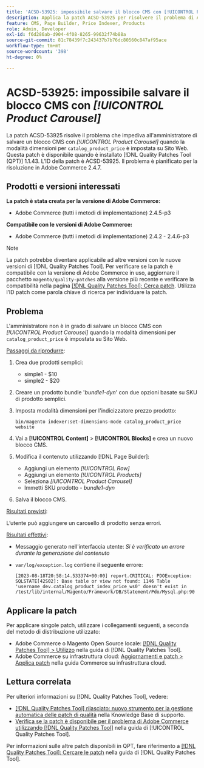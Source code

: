 ```yaml
---
title: 'ACSD-53925: impossibile salvare il blocco CMS con [!UICONTROL Product Carousel]'
description: Applica la patch ACSD-53925 per risolvere il problema di Adobe Commerce, in cui l’amministratore non è in grado di salvare un blocco CMS con Product Carousel quando la modalità dimensioni per "catalog_product_price" è impostata su sito web.
feature: CMS, Page Builder, Price Indexer, Products
role: Admin, Developer
exl-id: f6d286ab-d904-4f08-8265-99632f74b88a
source-git-commit: 81c78439f7c243437b7b76dc80560c847af95ace
workflow-type: tm+mt
source-wordcount: '398'
ht-degree: 0%

---
```


# ACSD-53925: impossibile salvare il blocco CMS con *[!UICONTROL Product Carousel]*

La patch ACSD-53925 risolve il problema che impediva all&#39;amministratore di salvare un blocco CMS con *[!UICONTROL Product Carousel]* quando la modalità dimensioni per `catalog_product_price` è impostata su Sito Web. Questa patch è disponibile quando è installato [!DNL Quality Patches Tool (QPT)] 1.1.43. L’ID della patch è ACSD-53925. Il problema è pianificato per la risoluzione in Adobe Commerce 2.4.7.

## Prodotti e versioni interessati

**La patch è stata creata per la versione di Adobe Commerce:**

* Adobe Commerce (tutti i metodi di implementazione) 2.4.5-p3

**Compatibile con le versioni di Adobe Commerce:**

* Adobe Commerce (tutti i metodi di implementazione) 2.4.2 - 2.4.6-p3

>[!NOTE]
>
>La patch potrebbe diventare applicabile ad altre versioni con le nuove versioni di [!DNL Quality Patches Tool]. Per verificare se la patch è compatibile con la versione di Adobe Commerce in uso, aggiornare il pacchetto `magento/quality-patches` alla versione più recente e verificare la compatibilità nella pagina [[!DNL Quality Patches Tool]: Cerca patch](https://experienceleague.adobe.com/tools/commerce-quality-patches/index.html?lang=it). Utilizza l’ID patch come parola chiave di ricerca per individuare la patch.

## Problema

L&#39;amministratore non è in grado di salvare un blocco CMS con *[!UICONTROL Product Carousel]* quando la modalità dimensioni per `catalog_product_price` è impostata su Sito Web.

<u>Passaggi da riprodurre</u>:

1. Crea due prodotti semplici:
   * simple1 - $10
   * simple2 - $20
1. Creare un prodotto bundle &#39;*bundle1-dyn*&#39; con due opzioni basate su SKU di prodotto semplici.
1. Imposta modalità dimensioni per l&#39;indicizzatore prezzo prodotto:

   `bin/magento indexer:set-dimensions-mode catalog_product_price website`

1. Vai a **[!UICONTROL Content]** > **[!UICONTROL Blocks]** e crea un nuovo blocco CMS.
1. Modifica il contenuto utilizzando [!DNL Page Builder]:
   * Aggiungi un elemento *[!UICONTROL Row]*
   * Aggiungi un elemento *[!UICONTROL Products]*
   * Seleziona *[!UICONTROL Product Carousel]*
   * Immetti SKU prodotto - *bundle1-dyn*
1. Salva il blocco CMS.

<u>Risultati previsti</u>:

L’utente può aggiungere un carosello di prodotto senza errori.

<u>Risultati effettivi</u>:

* Messaggio generato nell&#39;interfaccia utente: *Si è verificato un errore durante la generazione del contenuto*
* `var/log/exception.log` contiene il seguente errore:

  ```
  [2023-08-18T20:58:14.533374+00:00] report.CRITICAL: PDOException: SQLSTATE[42S02]: Base table or view not found: 1146 Table 'username_dev.catalog_product_index_price_ws0' doesn't exist in /test/lib/internal/Magento/Framework/DB/Statement/Pdo/Mysql.php:90
  ```

## Applicare la patch

Per applicare singole patch, utilizzare i collegamenti seguenti, a seconda del metodo di distribuzione utilizzato:

* Adobe Commerce o Magento Open Source locale: [[!DNL Quality Patches Tool] > Utilizzo](/help/tools/quality-patches-tool/usage.md) nella guida di [!DNL Quality Patches Tool].
* Adobe Commerce su infrastruttura cloud: [Aggiornamenti e patch > Applica patch](https://experienceleague.adobe.com/docs/commerce-cloud-service/user-guide/develop/upgrade/apply-patches.html?lang=it) nella guida Commerce su infrastruttura cloud.

## Lettura correlata

Per ulteriori informazioni su [!DNL Quality Patches Tool], vedere:

* [[!DNL Quality Patches Tool] rilasciato: nuovo strumento per la gestione automatica delle patch di qualità](https://experienceleague.adobe.com/it/docs/commerce-knowledge-base/kb/announcements/commerce-announcements/magento-quality-patches-released-new-tool-to-self-serve-quality-patches) nella Knowledge Base di supporto.
* [Verifica se la patch è disponibile per il problema di Adobe Commerce utilizzando  [!DNL Quality Patches Tool]](/help/tools/quality-patches-tool/patches-available-in-qpt/check-patch-for-magento-issue-with-magento-quality-patches.md) nella guida di [!UICONTROL Quality Patches Tool].


Per informazioni sulle altre patch disponibili in QPT, fare riferimento a [[!DNL Quality Patches Tool]: Cercare le patch](https://experienceleague.adobe.com/tools/commerce-quality-patches/index.html?lang=it) nella guida di [!DNL Quality Patches Tool].
